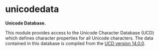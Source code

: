 # unicodedata

**Unicode Database.**

This module provides access to the Unicode Character Database (UCD) which defines character properties for all Unicode characters. The data contained in this database is compiled from the [UCD version 14.0.0](https://www.unicode.org/Public/14.0.0/ucd).